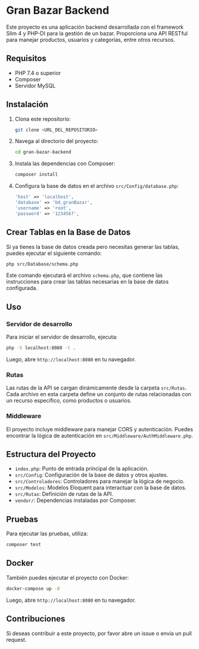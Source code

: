 # Gran Bazar Backend

Este proyecto es una aplicación backend desarrollada con el framework Slim 4 y PHP-DI para la gestión de un bazar. Proporciona una API RESTful para manejar productos, usuarios y categorías, entre otros recursos.

## Requisitos

- PHP 7.4 o superior
- Composer
- Servidor MySQL

## Instalación

1. Clona este repositorio:
   ```bash
   git clone <URL_DEL_REPOSITORIO>
   ```

2. Navega al directorio del proyecto:
   ```bash
   cd gran-bazar-backend
   ```

3. Instala las dependencias con Composer:
   ```bash
   composer install
   ```

4. Configura la base de datos en el archivo `src/Config/database.php`:
   ```php
   'host' => 'localhost',
   'database' => 'bd_granBazar',
   'username' => 'root',
   'password' => '1234567',
   ```

## Crear Tablas en la Base de Datos

Si ya tienes la base de datos creada pero necesitas generar las tablas, puedes ejecutar el siguiente comando:

```bash
php src/Database/schema.php
```

Este comando ejecutará el archivo `schema.php`, que contiene las instrucciones para crear las tablas necesarias en la base de datos configurada.

## Uso

### Servidor de desarrollo

Para iniciar el servidor de desarrollo, ejecuta:
```bash
php -S localhost:8080 -t .
```
Luego, abre `http://localhost:8080` en tu navegador.

### Rutas

Las rutas de la API se cargan dinámicamente desde la carpeta `src/Rutas`. Cada archivo en esta carpeta define un conjunto de rutas relacionadas con un recurso específico, como productos o usuarios.

### Middleware

El proyecto incluye middleware para manejar CORS y autenticación. Puedes encontrar la lógica de autenticación en `src/Middleware/AuthMiddleware.php`.

## Estructura del Proyecto

- `index.php`: Punto de entrada principal de la aplicación.
- `src/Config`: Configuración de la base de datos y otros ajustes.
- `src/Controladores`: Controladores para manejar la lógica de negocio.
- `src/Modelos`: Modelos Eloquent para interactuar con la base de datos.
- `src/Rutas`: Definición de rutas de la API.
- `vendor/`: Dependencias instaladas por Composer.

## Pruebas

Para ejecutar las pruebas, utiliza:
```bash
composer test
```

## Docker

También puedes ejecutar el proyecto con Docker:
```bash
docker-compose up -d
```
Luego, abre `http://localhost:8080` en tu navegador.

## Contribuciones

Si deseas contribuir a este proyecto, por favor abre un issue o envía un pull request.
